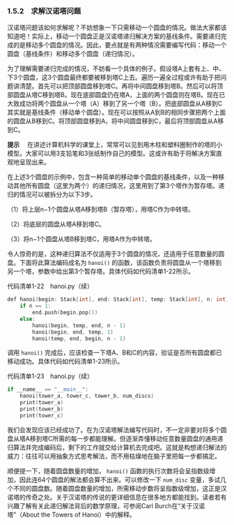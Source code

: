 ### 1.5.2　求解汉诺塔问题

汉诺塔问题该如何求解呢？不妨想象一下只需移动一个圆盘的情况。做法大家都该知道吧！实际上，移动一个圆盘正是汉诺塔递归解决方案的基线条件。需要递归完成的是移动多个圆盘的情况。因此，要点就是有两种情况需要编写代码：移动一个圆盘（基线条件）和移动多个圆盘（递归情况）。

为了理解需要递归完成的情况，不妨看一个具体的例子。假设塔A上套有上、中、下3个圆盘，这3个圆盘最终都要被移到塔C上去。遍历一遍全过程或许有助于把问题讲清楚。首先可以把顶部圆盘移到塔C。再将中间圆盘移到塔B。然后可以将顶部圆盘从塔C移到塔B。现在底部圆盘仍在塔A，上面的两个圆盘则在塔B。现在已大致成功将两个圆盘从一个塔（A）移到了另一个塔（B）。把底部圆盘从A移到C其实就是基线条件（移动单个圆盘）。现在可以按照从A到B的相同步骤把两个上面的圆盘从B移到C。将顶部圆盘移到A，将中间圆盘移到C，最后将顶部圆盘从A移到C。



**提示** 　在讲述计算机科学的课堂上，常常可以见到用木柱和塑料圈制作的塔的小模型。大家可以用3支铅笔和3张纸制作自己的模型。这或许有助于将解决方案直观地呈现出来。



在上述3个圆盘的示例中，包含一种简单的移动单个圆盘的基线条件，以及一种移动其他所有圆盘（这里为两个）的递归情况，这里用到了第3个塔作为暂存塔。递归的情况可以被拆分为以下3步。

（1）将上层n−1个圆盘从塔A移到塔B（暂存塔），用塔C作为中转塔。

（2）将底层的圆盘从塔A移到塔C。

（3）将n−1个圆盘从塔B移到塔C，用塔A作为中转塔。

令人惊奇的是，这种递归算法不仅适用于3个圆盘的情况，还适用于任意数量的圆盘。下面将此算法编码成名为 `hanoi()` 的函数，该函数负责将圆盘从一个塔移到另一个塔，参数中给出第3个暂存塔。具体代码如代码清单1-22所示。

代码清单1-22　hanoi.py（续）

```c
def hanoi(begin: Stack[int], end: Stack[int], temp: Stack[int], n: int) -> None:
    if n == 1:
        end.push(begin.pop())
    else:
        hanoi(begin, temp, end, n - 1)
        hanoi(begin, end, temp, 1)
        hanoi(temp, end, begin, n - 1)

```

调用 `hanoi()` 完成后，应该检查一下塔A、B和C的内容，验证是否所有圆盘都已移动成功。具体代码如代码清单1-23所示。

代码清单1-23　hanoi.py（续）

```c
if __name__ == "__main__":
    hanoi(tower_a, tower_c, tower_b, num_discs)
    print(tower_a)
    print(tower_b)
    print(tower_c)

```

我们会发现应该已经成功了。在为汉诺塔解法编写代码时，不一定非要对将多个圆盘从塔A移到塔C所需的每一步都能理解。但逐渐弄懂移动任意数量圆盘的通用递归算法并完成编码后，剩下的工作就交给计算机去完成吧。这就是构想递归解法的威力：往往可以用抽象方式思考解法，而不用枯燥地在脑子里把每一步都搞定。

顺便提一下，随着圆盘数量的增加， `hanoi()` 函数的执行次数将会呈指数级增加，因此连64个圆盘的解法都会算不出来。可以修改一下 `num_disc` 变量，多试几个不同的圆盘数。随着圆盘数量的增加，所需移动步数将呈指数级增加，这正是汉诺塔的传奇之处。关于汉诺塔的传说的更详细信息在很多地方都能找到。读者若有兴趣了解有关此递归解法背后的数学原理，可参阅Carl Burch在“关于汉诺塔”（About the Towers of Hanoi）中的解释。

